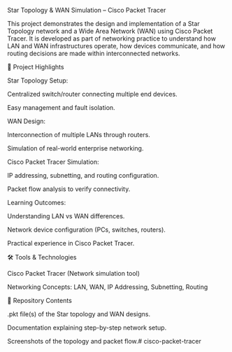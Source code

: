 Star Topology & WAN Simulation – Cisco Packet Tracer

This project demonstrates the design and implementation of a Star Topology network and a Wide Area Network (WAN) using Cisco Packet Tracer. It is developed as part of networking practice to understand how LAN and WAN infrastructures operate, how devices communicate, and how routing decisions are made within interconnected networks.

📌 Project Highlights

Star Topology Setup:

Centralized switch/router connecting multiple end devices.

Easy management and fault isolation.

WAN Design:

Interconnection of multiple LANs through routers.

Simulation of real-world enterprise networking.

Cisco Packet Tracer Simulation:

IP addressing, subnetting, and routing configuration.

Packet flow analysis to verify connectivity.

Learning Outcomes:

Understanding LAN vs WAN differences.

Network device configuration (PCs, switches, routers).

Practical experience in Cisco Packet Tracer.

🛠 Tools & Technologies

Cisco Packet Tracer (Network simulation tool)

Networking Concepts: LAN, WAN, IP Addressing, Subnetting, Routing

📂 Repository Contents

.pkt file(s) of the Star topology and WAN designs.

Documentation explaining step-by-step network setup.

Screenshots of the topology and packet flow.# cisco-packet-tracer
